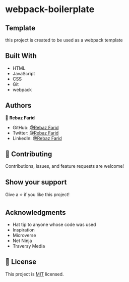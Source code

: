 # webpack-boilerplate

## Template

this project is created to be used as a webpack template


## Built With

- HTML
- JavaScript
- CSS
- Git
- webpack

## Authors

👤 **Rebaz Farid**

- GitHub: [@Rebaz Farid](https://github.com/rebaz36)
- Twitter: [@Rebaz Farid](https://twitter.com/rebaz415)
- LinkedIn: [@Rebaz Farid](https://www.linkedin.com/in/rebazf/)
## 🤝 Contributing

Contributions, issues, and feature requests are welcome!

## Show your support

Give a ⭐️ if you like this project!

## Acknowledgments

- Hat tip to anyone whose code was used
- Inspiration
- Microverse
- Net Ninja
- Traversy Media

## 📝 License

This project is [MIT](./MIT.md) licensed.
